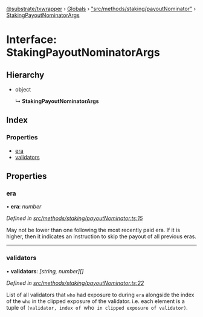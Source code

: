 [@substrate/txwrapper](../README.md) › [Globals](../globals.md) › ["src/methods/staking/payoutNominator"](../modules/_src_methods_staking_payoutnominator_.md) › [StakingPayoutNominatorArgs](_src_methods_staking_payoutnominator_.stakingpayoutnominatorargs.md)

# Interface: StakingPayoutNominatorArgs

## Hierarchy

* object

  ↳ **StakingPayoutNominatorArgs**

## Index

### Properties

* [era](_src_methods_staking_payoutnominator_.stakingpayoutnominatorargs.md#era)
* [validators](_src_methods_staking_payoutnominator_.stakingpayoutnominatorargs.md#validators)

## Properties

###  era

• **era**: *number*

*Defined in [src/methods/staking/payoutNominator.ts:15](https://github.com/paritytech/txwrapper/blob/7cf4bc5/src/methods/staking/payoutNominator.ts#L15)*

May not be lower than one following the most recently paid era. If it is
higher, then it indicates an instruction to skip the payout of all
previous eras.

___

###  validators

• **validators**: *[string, number][]*

*Defined in [src/methods/staking/payoutNominator.ts:22](https://github.com/paritytech/txwrapper/blob/7cf4bc5/src/methods/staking/payoutNominator.ts#L22)*

List of all validators that `who` had exposure to during `era` alongside
the index of the `who` in the clipped exposure of the validator. i.e. each
element is a tuple of `(validator, index of `who` in clipped exposure of
validator)`.
